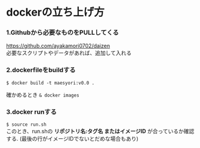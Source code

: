 # dockerの立ち上げ方  

### **1.Githubから必要なものをPULLしてくる**  
https://github.com/ayakamori0702/daizen  
必要なスクリプトやデータがあれば、追加して入れる
### **2.dockerfileをbuildする**  
```$ docker build -t maesyori:v0.0 .```  

確かめるとき
```& docker images```

### **3.docker runする**  
```$ source run.sh```  
このとき、run.shの **リポジトリ名:タグ名 またはイメージID** が合っているか確認する.
(最後の行がイメージIDでないとだめな場合もあり)




